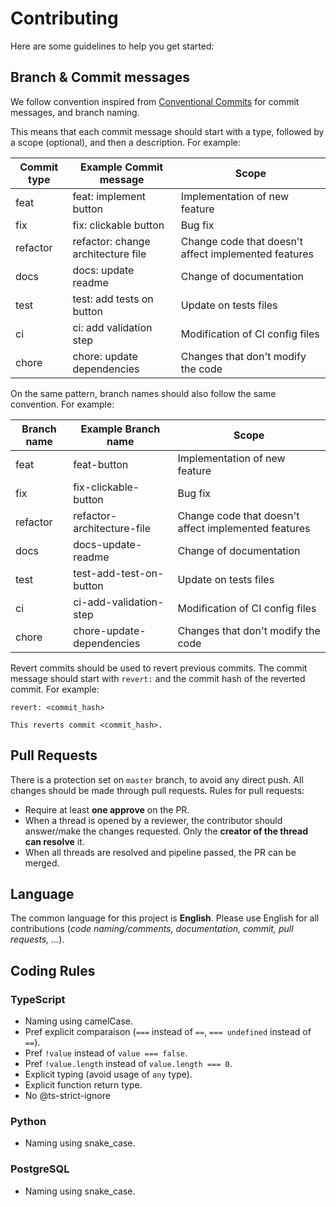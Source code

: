 # Contributing

Here are some guidelines to help you get started:

## Branch & Commit messages

We follow convention inspired from [Conventional Commits](https://www.conventionalcommits.org/en/v1.0.0-beta.4/) for commit messages, and branch naming. 

This means that each commit message should start with a type, followed by a scope (optional), and then a description. For example:

| Commit type | Example Commit message             | Scope                                                |
|-------------|------------------------------------|------------------------------------------------------|
| feat        | feat: implement button             | Implementation of new feature                        |
| fix         | fix: clickable button              | Bug fix                                              |
| refactor    | refactor: change architecture file | Change code that doesn't affect implemented features |
| docs        | docs: update readme                | Change of documentation                              |
| test        | test: add tests on button          | Update on tests files                                |
| ci          | ci: add validation step            | Modification of CI config files                      |
| chore       | chore: update dependencies         | Changes that don't modify the code                   |

On the same pattern, branch names should also follow the same convention. For example:

| Branch name | Example Branch name        | Scope                                                |
|-------------|----------------------------|------------------------------------------------------|
| feat        | feat-button                | Implementation of new feature                        |
| fix         | fix-clickable-button       | Bug fix                                              |
| refactor    | refactor-architecture-file | Change code that doesn't affect implemented features |
| docs        | docs-update-readme         | Change of documentation                              |
| test        | test-add-test-on-button    | Update on tests files                                |
| ci          | ci-add-validation-step     | Modification of CI config files                      |
| chore       | chore-update-dependencies  | Changes that don't modify the code                   |

Revert commits should be used to revert previous commits. The commit message should start with `revert:` and the commit hash of the reverted commit. For example:

```
revert: <commit_hash>

This reverts commit <commit_hash>.
```

## Pull Requests

There is a protection set on `master` branch, to avoid any direct push. All changes should be made through pull requests.
Rules for pull requests:
- Require at least **one approve** on the PR.
- When a thread is opened by a reviewer, the contributor should answer/make the changes requested. Only the **creator of the thread can resolve** it.
- When all threads are resolved and pipeline passed, the PR can be merged.

## Language

The common language for this project is **English**. Please use English for all contributions (_code naming/comments, documentation, commit, pull requests, …_).

## Coding Rules

### TypeScript

- Naming using camelCase.
- Pref explicit comparaison (`===` instead of `==`, `=== undefined` instead of `==`).
- Pref `!value` instead of `value === false`.
- Pref `!value.length` instead of `value.length === 0`.
- Explicit typing (avoid usage of `any` type).
- Explicit function return type.
- No @ts-strict-ignore

<!-- 🚧 To update following architecture decision -->
### Python 

- Naming using snake_case.
<!-- Convention on pandas DF -->

### PostgreSQL

- Naming using snake_case.